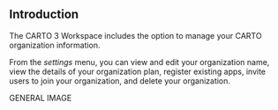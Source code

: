 ## Introduction

The CARTO 3 Workspace includes the option to manage your CARTO organization information. 

From the *settings* menu, you can view and edit your organization name, view the details of your organization plan, register existing apps, invite users to join your organization, and delete your organization.

GENERAL IMAGE